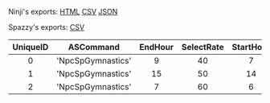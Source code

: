 Ninji's exports: [HTML](https://wuffs.org/acnh/bcsv_140/html/NpcSpServiceMotionWorkSp.html) [CSV](https://wuffs.org/acnh/bcsv_140/csv/NpcSpServiceMotionWorkSp.csv) [JSON](https://wuffs.org/acnh/bcsv_140/json/NpcSpServiceMotionWorkSp.json)

Spazzy's exports: [CSV](JSON)

| UniqueID | ASCommand | EndHour | SelectRate | StartHour |
|:--:|:--:|:--:|:--:|:--:|
| 0 | 'NpcSpGymnastics' | 9 | 40 | 7 | 
| 1 | 'NpcSpGymnastics' | 15 | 50 | 14 | 
| 2 | 'NpcSpGymnastics' | 7 | 60 | 6 | 
